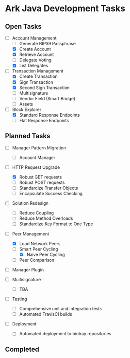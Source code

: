# Ark Java Development Tasks

## Open Tasks

- [ ] Account Management 
    - [ ] Generate BIP39 Passphrase
    - [x] Create Account
    - [x] Retrieve Account
    - [ ] Delegate Voting
    - [x] List Delegates

- [ ] Transaction Management
    - [x] Create Transaction
    - [x] Sign Transaction
    - [x] Second Sign Transaction
    - [ ] Multisignature
    - [ ] Vendor Field (Smart Bridge)
    - [ ] Assets 

- [ ] Block Explorer
    - [x] Standard Response Endpoints
    - [ ] Flat Response Endpoints

## Planned Tasks

- [ ] Manager Pattern Migration
    - [ ] Account Manager

- [ ] HTTP Request Upgrade
    - [x] Robust GET requests
    - [ ] Robust POST requests
    - [ ] Standardize Transfer Objects
    - [ ] Encapsulate Success Checking

- [ ] Solution Redesign
    - [ ] Reduce Coupling
    - [ ] Reduce Method Overloads
    - [ ] Standardize Key Format to One Type

- [ ] Peer Management
    - [x] Load Network Peers
    - [ ] Smart Peer Cycling
        - [x] Naive Peer Cycling
    - [ ] Peer Comparison

- [ ] Manager Plugin

- [ ] Multisignature
    - [ ] TBA
    
- [ ] Testing
    - [ ] Comprehensive unit and integration tests
    - [ ] Automated TravisCI builds
    
- [ ] Deployment
    - [ ] Automated deployment to bintray repositories

## Completed


